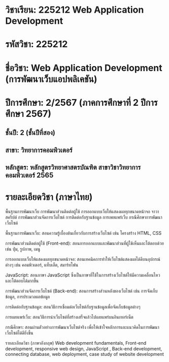 # วิชาเรียน: 225212 Web Application Development
# รหัสวิชา: 225212
# ชื่อวิชา: Web Application Development (การพัฒนาเว็บแอปพลิเคชัน)
# ปีการศึกษา: 2/2567 (ภาคการศึกษาที่ 2 ปีการศึกษา 2567)
## ชั้นปี: 2 (ชั้นปีที่สอง)
## สาขา: วิทยาการคอมพิวเตอร์
## หลักสูตร: หลักสูตรวิทยาศาสตรบัณฑิต สาขาวิชาวิทยาการคอมพิวเตอร์ 2565

# รายละเอียดวิชา (ภาษาไทย)
พื้นฐานการพัฒนาเว็บ การพัฒนาส่วนติดต่อผู้ใช้ การออกแบบเว็บให้แสดงผลทุกขนาดหน้าจอ จาวาสคริปต์ การพัฒนาส่วนจัดการเว็บไซต์ การติดต่อกับฐานข้อมูล การเพยแพร่เว็บ กรณีศึกษาการพัฒนาเว็บไซต์

พื้นฐานการพัฒนาเว็บ: สอนความรู้เบื้องต้นเกี่ยวกับการสร้างเว็บไซต์ เช่น โครงสร้าง HTML, CSS

การพัฒนาส่วนติดต่อผู้ใช้ (Front-end): สอนการออกแบบและพัฒนาส่วนที่ผู้ใช้เห็นและโต้ตอบด้วย เช่น ปุ่ม, รูปภาพ, เมนู

การออกแบบเว็บให้แสดงผลทุกขนาดหน้าจอ: สอนเทคนิคการทำให้เว็บไซต์แสดงผลได้ดีบนอุปกรณ์ต่างๆ เช่น คอมพิวเตอร์, แท็บเล็ต, สมาร์ทโฟน

JavaScript: สอนภาษา JavaScript ซึ่งเป็นภาษาที่ใช้ในการสร้างเว็บไซต์ให้มีความเคลื่อนไหวและโต้ตอบได้มากขึ้น

การพัฒนาส่วนจัดการเว็บไซต์ (Back-end): สอนการสร้างส่วนหลังของเว็บไซต์ เช่น การจัดเก็บข้อมูล, การประมวลผลข้อมูล

การติดต่อกับฐานข้อมูล: สอนวิธีการเชื่อมต่อเว็บไซต์กับฐานข้อมูลเพื่อจัดเก็บข้อมูลต่างๆ

การเผยแพร่เว็บ: สอนวิธีการนำเว็บไซต์ที่สร้างเสร็จแล้วไปเผยแพร่บนอินเทอร์เน็ต

กรณีศึกษา: สอนผ่านตัวอย่างการพัฒนาเว็บไซต์จริง เพื่อให้เข้าใจหลักการและแนวคิดในการพัฒนาเว็บไซต์ได้ดียิ่งขึ้น


รายละเอียดวิชา (ภาษาอังกฤษ)
Web development fundamentals, Front-end development, responsive web design, JavaScript , Back-end development, connecting database, web deployment, case study of website development


